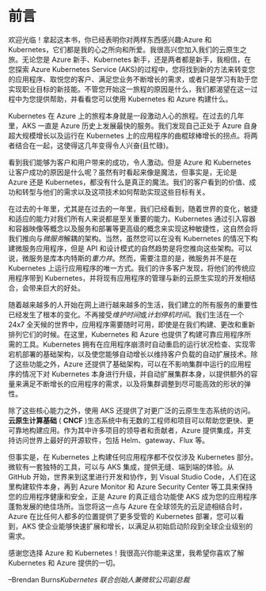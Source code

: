 # 前言

欢迎光临！拿起这本书，你已经表明你对两样东西感兴趣:Azure 和 Kubernetes，它们都是我的心之所向和所爱。我很高兴您加入我们的云原生之旅。无论您是 Azure 新手、Kubernetes 新手，还是两者都是新手，我相信，在您探索 Azure Kubernetes Service (AKS)的过程中，您将找到新的方法来转变您的应用程序、取悦您的客户、满足您业务不断增长的需求，或者只是学习有助于您实现职业目标的新技能。不管您开始这一旅程的原因是什么，我们都渴望在这一过程中为您提供帮助，并看看您可以使用 Kubernetes 和 Azure 构建什么。

Kubernetes 在 Azure 上的旅程本身就是一段激动人心的旅程。在过去的几年里，AKS 一直是 Azure 历史上发展最快的服务。我们发现自己正处于 Azure 自身超大规模增长以及运行在 Kubernetes 上的应用程序的曲棍球棒增长的拐点。将两者结合在一起，这使得这几年变得令人兴奋(且忙碌)。

看到我们能够为客户和用户带来的成功，令人激动。但是 Azure 和 Kubernetes 让客户成功的原因是什么呢？虽然有时看起来像是魔法，但事实是，无论是 Azure 还是 Kubernetes，都没有什么是真正的魔法。我们的客户看到的价值、成功和转型与他们的需求以及这项技术如何帮助实现这些目标有关。

在过去的十年里，尤其是在过去的一年里，我们已经看到，随着世界的变化，敏捷和适应的能力对我们所有人来说都是至关重要的能力。Kubernetes 通过引入容器和容器映像等概念以及服务和部署等更高级的概念来实现这种敏捷性，这自然会将我们推向与*微服务*解耦的架构。当然，虽然您可以在没有 Kubernetes 的情况下构建微服务应用程序，但是 API 和设计模式的自然趋势是将您推向这些架构。可以说，微服务是库本内特斯的*重力井*。然而，需要注意的是，微服务并不是在 Kubernetes 上运行应用程序的唯一方式。我们的许多客户发现，将他们的传统应用程序带到 Kubernetes，并将现有应用程序的管理与新的云原生实现的开发相结合，会带来巨大的好处。

随着越来越多的人开始在网上进行越来越多的生活，我们建立的所有服务的重要性已经发生了根本的变化。不再接受*维护时间*或*计划停机时间*。我们生活在一个 24x7 全天候的世界中，应用程序需要随时可用，即使是在我们构建、更改和重新排列它们的时候。在这里，Kubernetes 和 Azure 也提供了构建可靠应用程序所需的工具。Kubernetes 拥有在应用程序崩溃时自动重启的运行状况检查、实现零宕机部署的基础架构，以及使您能够自动增长以维持客户负载的自动扩展技术。除了这些功能之外，Azure 还提供了基础架构，可以在不影响集群中运行的应用程序的情况下对 Kubernetes 本身进行升级，并自动扩展集群本身，以提供额外的容量来满足不断增长的应用程序的需求，以及将集群调整到尽可能高效的形状的弹性。

除了这些核心能力之外，使用 AKS 还提供了对更广泛的云原生生态系统的访问。**云原生计算基础** ( **CNCF** )生态系统中有无数的工程师和项目可以帮助您更快、更可靠地构建应用。作为其中许多项目的领导者和贡献者，Azure 提供集成，并支持访问世界上最好的开源软件，包括 Helm、gateway、Flux 等。

但事实是，在 Kubernetes 上构建任何应用程序都不仅仅涉及 Kubernetes 部分。微软有一套独特的工具，可以与 AKS 集成，提供无缝、端到端的体验。从 GitHub 开始，世界来到这里进行开发和协作，到 Visual Studio Code，人们在这里构建软件本身，再到 Azure Monitor 和 Azure Security Center 等工具来保持您的应用程序健康和安全，正是 Azure 的真正组合功能使 AKS 成为您的应用程序蓬勃发展的绝佳场所。当您将这一点与 Azure 在全球领先的云足迹相结合时，Azure 在比任何人都多的位置提供了更多受管的 Kubernetes 部署，您可以看到，AKS 使企业能够快速扩展和增长，以满足从初始启动阶段到全球企业级别的需求。

感谢您选择 Azure 和 Kubernetes！我很高兴你能来这里，我希望你喜欢了解 Kubernetes 和 Azure 提供的一切。

–Brendan Burns*Kubernetes 联合创始人兼微软公司副总裁*